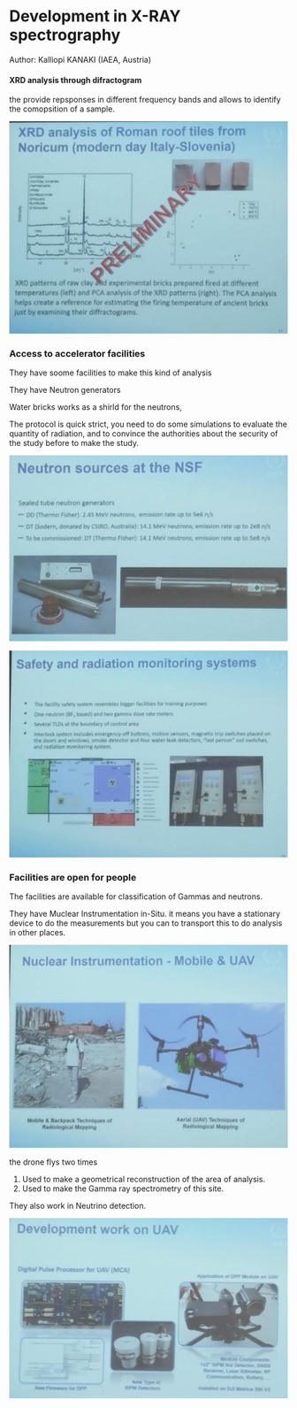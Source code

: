 # Development in X-RAY spectrography

Author: Kalliopi KANAKI (IAEA, Austria)

#### XRD analysis through difractogram

the provide repsponses in different frequency bands and allows to identify the comopsition of a sample.

![1701074103206](image/Dia_06/1701074103206.png)

### Access to accelerator facilities

They have soome facilities to make this kind of analysis

They have Neutron generators

Water bricks works as a shirld for the neutrons, 

The protocol is quick strict, you need to do some simulations to evaluate the quantity of radiation, and to convince the authorities about the security of the study before to make the study.

![1701074397771](image/Dia_06/1701074397771.png)

![1701074466007](image/Dia_06/1701074466007.png)

### Facilities are open for people

The facilities are available for classification of Gammas and neutrons.

They have Muclear Instrumentation in-Situ. it means you have a stationary device to do the measurements but you can to transport this to do analysis in other places.

![1701074783505](image/Dia_06/1701074783505.png)

the drone flys two times

1. Used to make a geometrical reconstruction of the area of analysis.
2. Used to make the Gamma ray spectrometry of this site.

They also work in Neutrino detection.

![1701074994315](image/Dia_06/1701074994315.png)
